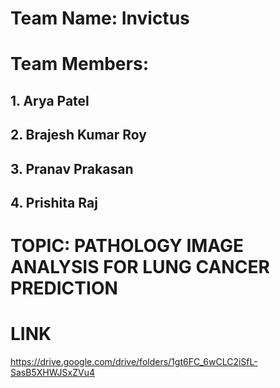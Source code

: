 # Team Name: Invictus

# Team Members:
## 1. Arya Patel
## 2. Brajesh Kumar Roy
## 3. Pranav Prakasan
## 4. Prishita Raj

# TOPIC: PATHOLOGY IMAGE ANALYSIS FOR LUNG CANCER PREDICTION

# LINK
https://drive.google.com/drive/folders/1gt6FC_6wCLC2iSfL-SasB5XHWJSxZVu4 
